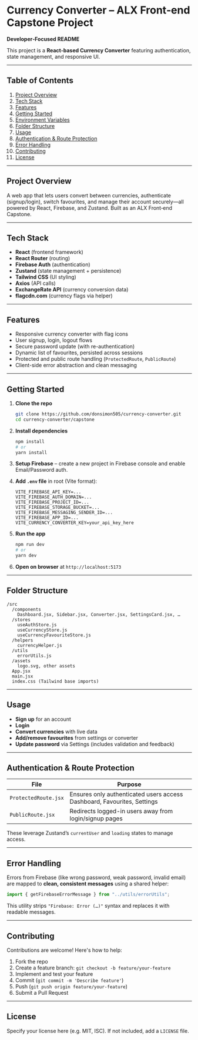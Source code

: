 # Currency Converter – ALX Front‑end Capstone Project

**Developer‑Focused README**

This project is a **React‑based Currency Converter** featuring authentication, state management, and responsive UI.

---

## Table of Contents

1. [Project Overview](#project-overview)
2. [Tech Stack](#tech-stack)
3. [Features](#features)
4. [Getting Started](#getting-started)
5. [Environment Variables](#environment-variables)
6. [Folder Structure](#folder-structure)
7. [Usage](#usage)
8. [Authentication & Route Protection](#authentication--route-protection)
9. [Error Handling](#error-handling)
10. [Contributing](#contributing)
11. [License](#license)

---

## Project Overview

A web app that lets users convert between currencies, authenticate (signup/login), switch favourites, and manage their account securely—all powered by React, Firebase, and Zustand. Built as an ALX Front‑end Capstone.

---

## Tech Stack

- **React** (frontend framework)
- **React Router** (routing)
- **Firebase Auth** (authentication)
- **Zustand** (state management + persistence)
- **Tailwind CSS** (UI styling)
- **Axios** (API calls)
- **ExchangeRate API** (currency conversion data)
- **flagcdn.com** (currency flags via helper)

---

## Features

- Responsive currency converter with flag icons
- User signup, login, logout flows
- Secure password update (with re-authentication)
- Dynamic list of favourites, persisted across sessions
- Protected and public route handling (`ProtectedRoute`, `PublicRoute`)
- Client-side error abstraction and clean messaging

---

## Getting Started

1. **Clone the repo**

   ```bash
   git clone https://github.com/donsimon505/currency-converter.git
   cd currency-converter/capstone
   ```

2. **Install dependencies**

   ```bash
   npm install
   # or
   yarn install
   ```

3. **Setup Firebase** – create a new project in Firebase console and enable Email/Password auth.

4. **Add `.env` file** in root (Vite format):

   ```
   VITE_FIREBASE_API_KEY=...
   VITE_FIREBASE_AUTH_DOMAIN=...
   VITE_FIREBASE_PROJECT_ID=...
   VITE_FIREBASE_STORAGE_BUCKET=...
   VITE_FIREBASE_MESSAGING_SENDER_ID=...
   VITE_FIREBASE_APP_ID=...
   VITE_CURRENCY_CONVERTER_KEY=your_api_key_here
   ```

5. **Run the app**

   ```bash
   npm run dev
   # or
   yarn dev
   ```

6. **Open on browser** at `http://localhost:5173`

---

## Folder Structure

```
/src
  /components
    Dashboard.jsx, Sidebar.jsx, Converter.jsx, SettingsCard.jsx, …
  /stores
    useAuthStore.js
    useCurrencyStore.js
    useCurrencyFavouriteStore.js
  /helpers
    currencyHelper.js
  /utils
    errorUtils.js
  /assets
    logo.svg, other assets
  App.jsx
  main.jsx
  index.css (Tailwind base imports)
```

---

## Usage

- **Sign up** for an account
- **Login**
- **Convert currencies** with live data
- **Add/remove favourites** from settings or converter
- **Update password** via Settings (includes validation and feedback)

---

## Authentication & Route Protection

| File                 | Purpose                                                                 |
| -------------------- | ----------------------------------------------------------------------- |
| `ProtectedRoute.jsx` | Ensures only authenticated users access Dashboard, Favourites, Settings |
| `PublicRoute.jsx`    | Redirects logged-in users away from login/signup pages                  |

These leverage Zustand’s `currentUser` and `loading` states to manage access.

---

## Error Handling

Errors from Firebase (like wrong password, weak password, invalid email) are mapped to **clean, consistent messages** using a shared helper:

```js
import { getFirebaseErrorMessage } from "../utils/errorUtils";
```

This utility strips `"Firebase: Error (…)"` syntax and replaces it with readable messages.

---

## Contributing

Contributions are welcome! Here's how to help:

1. Fork the repo
2. Create a feature branch: `git checkout -b feature/your-feature`
3. Implement and test your feature
4. Commit (`git commit -m 'Describe feature'`)
5. Push (`git push origin feature/your-feature`)
6. Submit a Pull Request

---

## License

Specify your license here (e.g. MIT, ISC). If not included, add a `LICENSE` file.
